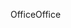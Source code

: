 <span data-ttu-id="afc95-101">Office</span><span class="sxs-lookup"><span data-stu-id="afc95-101">Office</span></span>